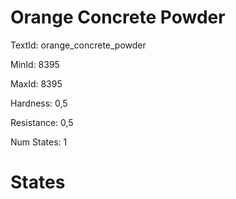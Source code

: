# Orange Concrete Powder

TextId: orange_concrete_powder

MinId: 8395

MaxId: 8395

Hardness: 0,5

Resistance: 0,5


Num States: 1

# States
```

```
